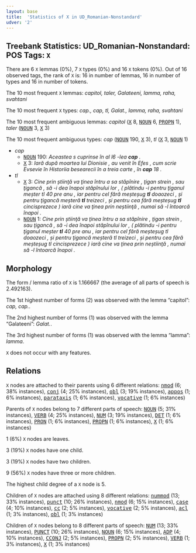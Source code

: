 ```yaml
---
layout: base
title:  'Statistics of X in UD_Romanian-Nonstandard'
udver: '2'
---
```


## Treebank Statistics: UD_Romanian-Nonstandard: POS Tags: `X`

There are 6 `X` lemmas (0%), 7 `X` types (0%) and 16 `X` tokens (0%).
Out of 16 observed tags, the rank of `X` is: 16 in number of lemmas, 16 in number of types and 16 in number of tokens.

The 10 most frequent `X` lemmas: <em>capitol, taler, Galateeni, lamma, raha, svahtani</em>

The 10 most frequent `X` types:  <em>cap., cap, tl, Galat., lamma, raha, svahtani</em>

The 10 most frequent ambiguous lemmas: <em>capitol</em> (<tt><a href="ro_nonstandard-pos-X.html">X</a></tt> 8, <tt><a href="ro_nonstandard-pos-NOUN.html">NOUN</a></tt> 6, <tt><a href="ro_nonstandard-pos-PROPN.html">PROPN</a></tt> 1), <em>taler</em> (<tt><a href="ro_nonstandard-pos-NOUN.html">NOUN</a></tt> 3, <tt><a href="ro_nonstandard-pos-X.html">X</a></tt> 3)

The 10 most frequent ambiguous types:  <em>cap</em> (<tt><a href="ro_nonstandard-pos-NOUN.html">NOUN</a></tt> 190, <tt><a href="ro_nonstandard-pos-X.html">X</a></tt> 3), <em>tl</em> (<tt><a href="ro_nonstandard-pos-X.html">X</a></tt> 3, <tt><a href="ro_nonstandard-pos-NOUN.html">NOUN</a></tt> 1)


* <em>cap</em>
  * <tt><a href="ro_nonstandard-pos-NOUN.html">NOUN</a></tt> 190: <em>Aceastea s cuprinse în al l6 -lea <b>cap</b> .</em>
  * <tt><a href="ro_nonstandard-pos-X.html">X</a></tt> 3: <em>Iară după moartea lui Dionisie , au venit în Efes , cum scrie Evsevie în Historiia besearecii în a treia carte , în <b>cap</b> 18 .</em>
* <em>tl</em>
  * <tt><a href="ro_nonstandard-pos-X.html">X</a></tt> 3: <em>Cine prin știinţă va ţinea întru a sa stăpînire , ţigan strein , sau ţigancă , să -i dea înapoi stăpînului lor , ( plătindu -i pentru ţiganul meșter tl 40 prе anu , iar pentru cel fără meșteșug <b>tl</b> doaozeci , și pentru ţigancă meșteră <b>tl</b> treizeci , și pentru cea fără meșteșug <b>tl</b> cincisprezece ) iară cine va ţinea prin neștiinţă , numai să -l întoarcă înapoi .</em>
  * <tt><a href="ro_nonstandard-pos-NOUN.html">NOUN</a></tt> 1: <em>Cine prin știinţă va ţinea întru a sa stăpînire , ţigan strein , sau ţigancă , să -i dea înapoi stăpînului lor , ( plătindu -i pentru ţiganul meșter <b>tl</b> 40 prе anu , iar pentru cel fără meșteșug tl doaozeci , și pentru ţigancă meșteră tl treizeci , și pentru cea fără meșteșug tl cincisprezece ) iară cine va ţinea prin neștiinţă , numai să -l întoarcă înapoi .</em>

## Morphology

The form / lemma ratio of `X` is 1.166667 (the average of all parts of speech is 2.492163).

The 1st highest number of forms (2) was observed with the lemma “capitol”: <em>cap, cap.</em>.

The 2nd highest number of forms (1) was observed with the lemma “Galateeni”: <em>Galat.</em>.

The 3rd highest number of forms (1) was observed with the lemma “lamma”: <em>lamma</em>.

`X` does not occur with any features.


## Relations

`X` nodes are attached to their parents using 6 different relations: <tt><a href="ro_nonstandard-dep-nmod.html">nmod</a></tt> (6; 38% instances), <tt><a href="ro_nonstandard-dep-conj.html">conj</a></tt> (4; 25% instances), <tt><a href="ro_nonstandard-dep-obl.html">obl</a></tt> (3; 19% instances), <tt><a href="ro_nonstandard-dep-appos.html">appos</a></tt> (1; 6% instances), <tt><a href="ro_nonstandard-dep-parataxis.html">parataxis</a></tt> (1; 6% instances), <tt><a href="ro_nonstandard-dep-vocative.html">vocative</a></tt> (1; 6% instances)

Parents of `X` nodes belong to 7 different parts of speech: <tt><a href="ro_nonstandard-pos-NOUN.html">NOUN</a></tt> (5; 31% instances), <tt><a href="ro_nonstandard-pos-VERB.html">VERB</a></tt> (4; 25% instances), <tt><a href="ro_nonstandard-pos-NUM.html">NUM</a></tt> (3; 19% instances), <tt><a href="ro_nonstandard-pos-DET.html">DET</a></tt> (1; 6% instances), <tt><a href="ro_nonstandard-pos-PRON.html">PRON</a></tt> (1; 6% instances), <tt><a href="ro_nonstandard-pos-PROPN.html">PROPN</a></tt> (1; 6% instances), <tt><a href="ro_nonstandard-pos-X.html">X</a></tt> (1; 6% instances)

1 (6%) `X` nodes are leaves.

3 (19%) `X` nodes have one child.

3 (19%) `X` nodes have two children.

9 (56%) `X` nodes have three or more children.

The highest child degree of a `X` node is 5.

Children of `X` nodes are attached using 8 different relations: <tt><a href="ro_nonstandard-dep-nummod.html">nummod</a></tt> (13; 33% instances), <tt><a href="ro_nonstandard-dep-punct.html">punct</a></tt> (10; 26% instances), <tt><a href="ro_nonstandard-dep-nmod.html">nmod</a></tt> (6; 15% instances), <tt><a href="ro_nonstandard-dep-case.html">case</a></tt> (4; 10% instances), <tt><a href="ro_nonstandard-dep-cc.html">cc</a></tt> (2; 5% instances), <tt><a href="ro_nonstandard-dep-vocative.html">vocative</a></tt> (2; 5% instances), <tt><a href="ro_nonstandard-dep-acl.html">acl</a></tt> (1; 3% instances), <tt><a href="ro_nonstandard-dep-obl.html">obl</a></tt> (1; 3% instances)

Children of `X` nodes belong to 8 different parts of speech: <tt><a href="ro_nonstandard-pos-NUM.html">NUM</a></tt> (13; 33% instances), <tt><a href="ro_nonstandard-pos-PUNCT.html">PUNCT</a></tt> (10; 26% instances), <tt><a href="ro_nonstandard-pos-NOUN.html">NOUN</a></tt> (6; 15% instances), <tt><a href="ro_nonstandard-pos-ADP.html">ADP</a></tt> (4; 10% instances), <tt><a href="ro_nonstandard-pos-CCONJ.html">CCONJ</a></tt> (2; 5% instances), <tt><a href="ro_nonstandard-pos-PROPN.html">PROPN</a></tt> (2; 5% instances), <tt><a href="ro_nonstandard-pos-VERB.html">VERB</a></tt> (1; 3% instances), <tt><a href="ro_nonstandard-pos-X.html">X</a></tt> (1; 3% instances)


